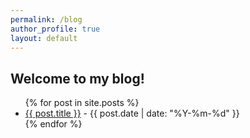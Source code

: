 ```yaml
---
permalink: /blog
author_profile: true
layout: default
---
```


<h2>Welcome to my blog!</h2>

<ul>
{% for post in site.posts %}
  <li><a href="{{ post.url | relative_url }}">{{ post.title }}</a> - {{ post.date | date: "%Y-%m-%d" }}</li>
{% endfor %}
</ul>
